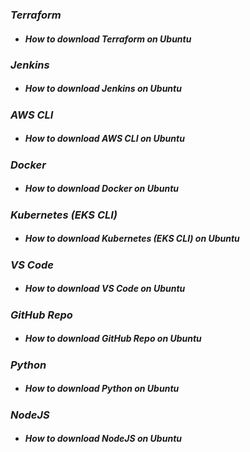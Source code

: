 

### _Terraform_
- ##### _How to download Terraform on Ubuntu_

### _Jenkins_
- ##### _How to download Jenkins on Ubuntu_
  
### _AWS CLI_
- ##### _How to download AWS CLI on Ubuntu_

### _Docker_
- ##### _How to download Docker on Ubuntu_

### _Kubernetes (EKS CLI)_
- ##### _How to download Kubernetes (EKS CLI) on Ubuntu_

### _VS Code_
- ##### _How to download VS Code on Ubuntu_

### _GitHub Repo_
- ##### _How to download GitHub Repo on Ubuntu_

### _Python_
- ##### _How to download Python on Ubuntu_

### _NodeJS_
- ##### _How to download NodeJS on Ubuntu_


